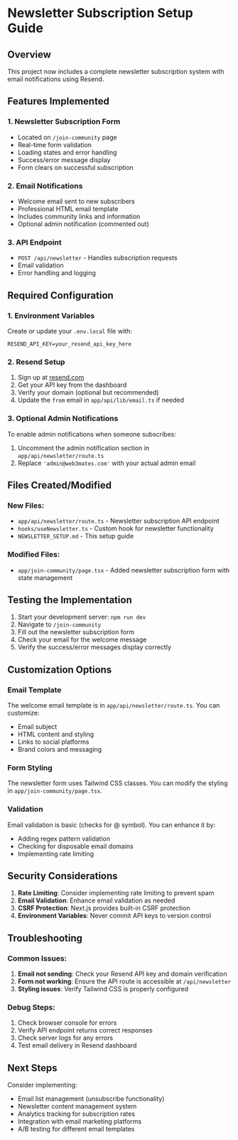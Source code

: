 # Newsletter Subscription Setup Guide

## Overview
This project now includes a complete newsletter subscription system with email notifications using Resend.

## Features Implemented

### 1. Newsletter Subscription Form
- Located on `/join-community` page
- Real-time form validation
- Loading states and error handling
- Success/error message display
- Form clears on successful subscription

### 2. Email Notifications
- Welcome email sent to new subscribers
- Professional HTML email template
- Includes community links and information
- Optional admin notification (commented out)

### 3. API Endpoint
- `POST /api/newsletter` - Handles subscription requests
- Email validation
- Error handling and logging

## Required Configuration

### 1. Environment Variables
Create or update your `.env.local` file with:

```env
RESEND_API_KEY=your_resend_api_key_here
```

### 2. Resend Setup
1. Sign up at [resend.com](https://resend.com)
2. Get your API key from the dashboard
3. Verify your domain (optional but recommended)
4. Update the `from` email in `app/api/lib/email.ts` if needed

### 3. Optional Admin Notifications
To enable admin notifications when someone subscribes:

1. Uncomment the admin notification section in `app/api/newsletter/route.ts`
2. Replace `'admin@web3mates.com'` with your actual admin email

## Files Created/Modified

### New Files:
- `app/api/newsletter/route.ts` - Newsletter subscription API endpoint
- `hooks/useNewsletter.ts` - Custom hook for newsletter functionality
- `NEWSLETTER_SETUP.md` - This setup guide

### Modified Files:
- `app/join-community/page.tsx` - Added newsletter subscription form with state management

## Testing the Implementation

1. Start your development server: `npm run dev`
2. Navigate to `/join-community`
3. Fill out the newsletter subscription form
4. Check your email for the welcome message
5. Verify the success/error messages display correctly

## Customization Options

### Email Template
The welcome email template is in `app/api/newsletter/route.ts`. You can customize:
- Email subject
- HTML content and styling
- Links to social platforms
- Brand colors and messaging

### Form Styling
The newsletter form uses Tailwind CSS classes. You can modify the styling in `app/join-community/page.tsx`.

### Validation
Email validation is basic (checks for @ symbol). You can enhance it by:
- Adding regex pattern validation
- Checking for disposable email domains
- Implementing rate limiting

## Security Considerations

1. **Rate Limiting**: Consider implementing rate limiting to prevent spam
2. **Email Validation**: Enhance email validation as needed
3. **CSRF Protection**: Next.js provides built-in CSRF protection
4. **Environment Variables**: Never commit API keys to version control

## Troubleshooting

### Common Issues:

1. **Email not sending**: Check your Resend API key and domain verification
2. **Form not working**: Ensure the API route is accessible at `/api/newsletter`
3. **Styling issues**: Verify Tailwind CSS is properly configured

### Debug Steps:
1. Check browser console for errors
2. Verify API endpoint returns correct responses
3. Check server logs for any errors
4. Test email delivery in Resend dashboard

## Next Steps

Consider implementing:
- Email list management (unsubscribe functionality)
- Newsletter content management system
- Analytics tracking for subscription rates
- Integration with email marketing platforms
- A/B testing for different email templates
